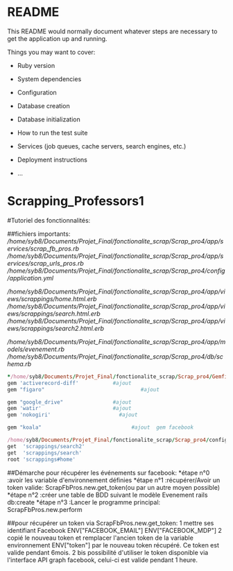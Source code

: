 # README

This README would normally document whatever steps are necessary to get the
application up and running.

Things you may want to cover:

* Ruby version

* System dependencies

* Configuration

* Database creation

* Database initialization

* How to run the test suite

* Services (job queues, cache servers, search engines, etc.)

* Deployment instructions

* ...
# Scrapping_Professors1


#Tutoriel des fonctionnalités:

##fichiers importants:
*/home/syb8/Documents/Projet_Final/fonctionalite_scrap/Scrap_pro4/app/services/scrap_fb_pros.rb*
*/home/syb8/Documents/Projet_Final/fonctionalite_scrap/Scrap_pro4/app/services/scrap_urls_pros.rb*
*/home/syb8/Documents/Projet_Final/fonctionalite_scrap/Scrap_pro4/config/application.yml*
 <!-- ENV["token"]
# :client_id => ENV["FIRST_APP_ID"]
# :secret_id => Figaro.env.secret_id
# :redirect_uri => ENV["FACEBOOK_redirect_uri"]
# :scope => ENV["FACEBOOK_scopes_auths2"]
# ENV["FACEBOOK_EMAIL"]
# ENV["FACEBOOK_MDP"]

# ENV["LOCAL_OR_HEROKU"]
# "client_id": ENV["GOOGLE_client_id"]
# "client_secret": ENV["GOOGLE_client_secret"]
# "refresh_token": ENV["GOOGLE_refresh_token"]
# "redirect_uri": ENV["GOOGLE_redirect_uri"]

# ENV["SPEADSHEET_LIENS_ET_IDS"] -->

*/home/syb8/Documents/Projet_Final/fonctionalite_scrap/Scrap_pro4/app/views/scrappings/home.html.erb*
*/home/syb8/Documents/Projet_Final/fonctionalite_scrap/Scrap_pro4/app/views/scrappings/search.html.erb*
*/home/syb8/Documents/Projet_Final/fonctionalite_scrap/Scrap_pro4/app/views/scrappings/search2.html.erb*

*/home/syb8/Documents/Projet_Final/fonctionalite_scrap/Scrap_pro4/app/models/evenement.rb*
*/home/syb8/Documents/Projet_Final/fonctionalite_scrap/Scrap_pro4/db/schema.rb*

```ruby
*/home/syb8/Documents/Projet_Final/fonctionalite_scrap/Scrap_pro4/Gemfile*
gem 'activerecord-diff'           #ajout
gem "figaro"			                   #ajout

gem "google_drive"                #ajout
gem 'watir'                       #ajout
gem 'nokogiri'           	        #ajout

gem "koala"			                    #ajout  gem facebook
```

```ruby
/home/syb8/Documents/Projet_Final/fonctionalite_scrap/Scrap_pro4/config/routes.rb
get  'scrappings/search2'
get  'scrappings/search'
root 'scrappings#home'
```


##Démarche pour récupérer les événements sur facebook:
*étape n°0 :avoir les variable d'environnement définies
*étape n°1 :récupérer/Avoir un token valide:                     ScrapFbPros.new.get_token(ou par un autre moyen possible)
*étape n°2 :créer une table de BDD suivant le modèle Evenement   rails db:create
*étape n°3 :Lancer le programme principal:                       ScrapFbPros.new.perform


##pour récupérer un token via ScrapFbPros.new.get_token:
1 mettre ses identifiant Facebook
            ENV["FACEBOOK_EMAIL"]
            ENV["FACEBOOK_MDP"]
2 copié le nouveau token et remplacer l'ancien token de la variable environnement ENV["token"] par le nouveau token récupéré. Ce token est valide pendant 6mois.
            2 bis possibilité d'utiliser le token disponible via l'interface API graph facebook, celui-ci est valide pendant 1 heure. 
